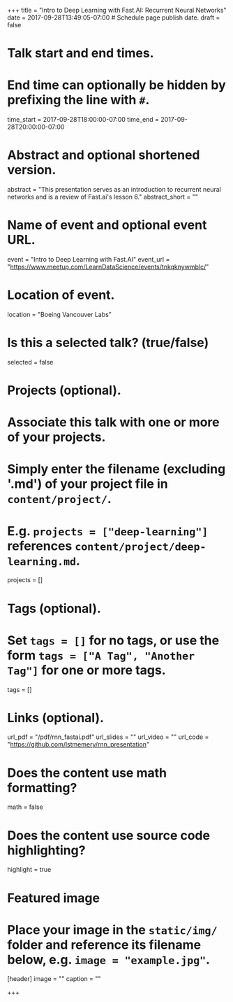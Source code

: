 +++
title = "Intro to Deep Learning with Fast.AI: Recurrent Neural Networks"
date = 2017-09-28T13:49:05-07:00  # Schedule page publish date.
draft = false

# Talk start and end times.
#   End time can optionally be hidden by prefixing the line with `#`.
time_start = 2017-09-28T18:00:00-07:00
time_end = 2017-09-28T20:00:00-07:00

# Abstract and optional shortened version.
abstract = "This presentation serves as an introduction to recurrent neural networks and is a review of Fast.ai's lesson 6."
abstract_short = ""

# Name of event and optional event URL.
event = "Intro to Deep Learning with Fast.AI"
event_url = "https://www.meetup.com/LearnDataScience/events/tnkqknywmblc/"

# Location of event.
location = "Boeing Vancouver Labs"

# Is this a selected talk? (true/false)
selected = false

# Projects (optional).
#   Associate this talk with one or more of your projects.
#   Simply enter the filename (excluding '.md') of your project file in `content/project/`.
#   E.g. `projects = ["deep-learning"]` references `content/project/deep-learning.md`.
projects = []

# Tags (optional).
#   Set `tags = []` for no tags, or use the form `tags = ["A Tag", "Another Tag"]` for one or more tags.
tags = []

# Links (optional).
url_pdf = "/pdf/rnn_fastai.pdf"
url_slides = ""
url_video = ""
url_code = "https://github.com/lstmemery/rnn_presentation"

# Does the content use math formatting?
math = false

# Does the content use source code highlighting?
highlight = true

# Featured image
# Place your image in the `static/img/` folder and reference its filename below, e.g. `image = "example.jpg"`.
[header]
image = ""
caption = ""

+++
